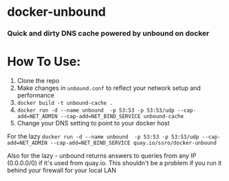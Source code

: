 # docker-unbound

### Quick and dirty DNS cache powered by unbound on docker

# How To Use:

1. Clone the repo
2. Make changes in `unbound.conf` to reflect your network setup and performance
3. `docker build -t unbound-cache .`
4. `docker run -d --name unbound  -p 53:53 -p 53:53/udp --cap-add=NET_ADMIN --cap-add=NET_BIND_SERVICE unbound-cache`
5. Change your DNS setting to point to your docker host

For the lazy `docker run -d --name unbound  -p 53:53 -p 53:53/udp --cap-add=NET_ADMIN --cap-add=NET_BIND_SERVICE quay.io/ssro/docker-unbound`

Also for the lazy - unbound returns answers to queries from any IP (0.0.0.0/0) if it's used from quay.io. This shouldn't be a problem if you run it behind your firewall for your local LAN
